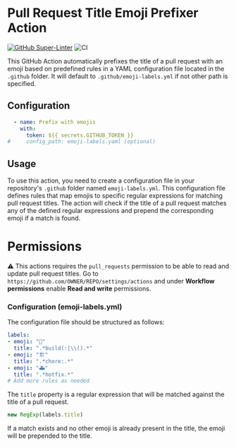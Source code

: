 # Pull Request Title Emoji Prefixer Action

[![GitHub Super-Linter](https://github.com/lisilinhart/emoji-pr-title/actions/workflows/linter.yml/badge.svg)](https://github.com/super-linter/super-linter)
![CI](https://github.com/lisilinhart/emoji-pr-title/actions/workflows/ci.yml/badge.svg)

This GitHub Action automatically prefixes the title of a pull request with an 
emoji based on predefined rules in a YAML configuration file located in the `.github` folder. 
It will default to `.github/emoji-labels.yml` if not other path is specified.

## Configuration

```yaml 
  - name: Prefix with emojis
    with:
      token: ${{ secrets.GITHUB_TOKEN }}
#     config_path: emoji-labels.yaml (optional)
```

## Usage

To use this action, you need to create a configuration file in your repository's `.github` folder 
named `emoji-labels.yml`. This configuration file defines rules that map emojis to specific regular 
expressions for matching pull request titles. The action will check if the title of a pull request 
matches any of the defined regular expressions and prepend the corresponding emoji if a match is found.

# Permissions

⚠️ This actions requires the `pull_requests` permission to be able to read and update pull request 
titles. Go to `https://github.com/OWNER/REPO/settings/actions` and under **Workflow permissions** 
enable **Read and write** permissions.


### Configuration (emoji-labels.yml)

The configuration file should be structured as follows:

```yaml
labels:
- emoji: "🔨"
  title: ".*build(:|\\().*"
- emoji: "🏗️"
  title: ".*chore:.*"
- emoji: "🚑"
  title: ".*hotfix.*"
# Add more rules as needed
```

The `title` property is a regular expression that will be matched against the title of a pull request.

```js
new RegExp(labels.title)
```

If a match exists and no other emoji is already present in the title, the emoji will be prepended to the
title.